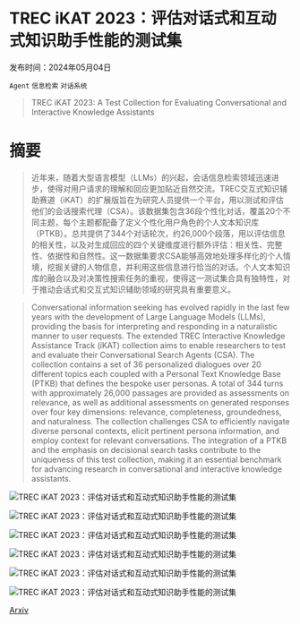 # TREC iKAT 2023：评估对话式和互动式知识助手性能的测试集

发布时间：2024年05月04日

`Agent` `信息检索` `对话系统`

> TREC iKAT 2023: A Test Collection for Evaluating Conversational and Interactive Knowledge Assistants

# 摘要

> 近年来，随着大型语言模型（LLMs）的兴起，会话信息检索领域迅速进步，使得对用户请求的理解和回应更加贴近自然交流。TREC交互式知识辅助赛道（iKAT）的扩展版旨在为研究人员提供一个平台，用以测试和评估他们的会话搜索代理（CSA）。该数据集包含36段个性化对话，覆盖20个不同主题，每个主题都配备了定义个性化用户角色的个人文本知识库（PTKB）。总共提供了344个对话轮次，约26,000个段落，用以评估信息的相关性，以及对生成回应的四个关键维度进行额外评估：相关性、完整性、依据性和自然性。这一数据集要求CSA能够高效地处理多样化的个人情境，挖掘关键的人物信息，并利用这些信息进行恰当的对话。个人文本知识库的融合以及对决策性搜索任务的重视，使得这一测试集合具有独特性，对于推动会话式和交互式知识辅助领域的研究具有重要意义。

> Conversational information seeking has evolved rapidly in the last few years with the development of Large Language Models (LLMs), providing the basis for interpreting and responding in a naturalistic manner to user requests. The extended TREC Interactive Knowledge Assistance Track (iKAT) collection aims to enable researchers to test and evaluate their Conversational Search Agents (CSA). The collection contains a set of 36 personalized dialogues over 20 different topics each coupled with a Personal Text Knowledge Base (PTKB) that defines the bespoke user personas. A total of 344 turns with approximately 26,000 passages are provided as assessments on relevance, as well as additional assessments on generated responses over four key dimensions: relevance, completeness, groundedness, and naturalness. The collection challenges CSA to efficiently navigate diverse personal contexts, elicit pertinent persona information, and employ context for relevant conversations. The integration of a PTKB and the emphasis on decisional search tasks contribute to the uniqueness of this test collection, making it an essential benchmark for advancing research in conversational and interactive knowledge assistants.

![TREC iKAT 2023：评估对话式和互动式知识助手性能的测试集](../../..//opt/data/Projects/HuggingArxiv/paper_images/2405.02637/milk.png)

![TREC iKAT 2023：评估对话式和互动式知识助手性能的测试集](../../..//opt/data/Projects/HuggingArxiv/paper_images/2405.02637/x1.png)

![TREC iKAT 2023：评估对话式和互动式知识助手性能的测试集](../../..//opt/data/Projects/HuggingArxiv/paper_images/2405.02637/x2.png)

![TREC iKAT 2023：评估对话式和互动式知识助手性能的测试集](../../..//opt/data/Projects/HuggingArxiv/paper_images/2405.02637/x3.png)

![TREC iKAT 2023：评估对话式和互动式知识助手性能的测试集](../../..//opt/data/Projects/HuggingArxiv/paper_images/2405.02637/x4.png)

![TREC iKAT 2023：评估对话式和互动式知识助手性能的测试集](../../..//opt/data/Projects/HuggingArxiv/paper_images/2405.02637/x5.png)

[Arxiv](https://arxiv.org/abs/2405.02637)